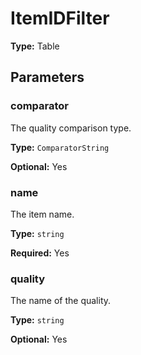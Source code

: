 # ItemIDFilter

**Type:** Table

## Parameters

### comparator

The quality comparison type.

**Type:** `ComparatorString`

**Optional:** Yes

### name

The item name.

**Type:** `string`

**Required:** Yes

### quality

The name of the quality.

**Type:** `string`

**Optional:** Yes

